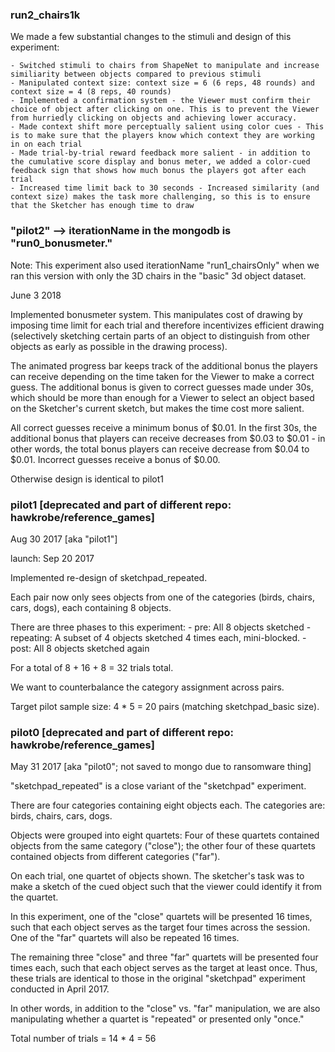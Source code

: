### run2_chairs1k

We made a few substantial changes to the stimuli and design of this experiment:

    - Switched stimuli to chairs from ShapeNet to manipulate and increase similiarity between objects compared to previous stimuli
    - Manipulated context size: context size = 6 (6 reps, 48 rounds) and context size = 4 (8 reps, 40 rounds)
    - Implemented a confirmation system - the Viewer must confirm their choice of object after clicking on one. This is to prevent the Viewer from hurriedly clicking on objects and achieving lower accuracy.
    - Made context shift more perceptually salient using color cues - This is to make sure that the players know which context they are working in on each trial
    - Made trial-by-trial reward feedback more salient - in addition to the cumulative score display and bonus meter, we added a color-cued feedback sign that shows how much bonus the players got after each trial 
    - Increased time limit back to 30 seconds - Increased similarity (and context size) makes the task more challenging, so this is to ensure that the Sketcher has enough time to draw 


### "pilot2" --> iterationName in the mongodb is "run0_bonusmeter." 

Note: This experiment also used iterationName "run1_chairsOnly" when we ran this version with only the 3D chairs in the "basic" 3d object dataset.

June 3 2018

Implemented bonusmeter system. This manipulates cost of drawing by imposing time limit for each trial and therefore incentivizes efficient drawing (selectively sketching certain parts of an object to distinguish from other objects as early as possible in the drawing process).

The animated progress bar keeps track of the additional bonus the players can receive depending on the time taken for the Viewer to make a correct guess. The additional bonus is given to correct guesses made under 30s, which should be more than enough for a Viewer to select an object based on the Sketcher's current sketch, but makes the time cost more salient.

All correct guesses receive a minimum bonus of $0.01. In the first 30s, the additional bonus that players can receive decreases from $0.03 to $0.01 - in other words, the total bonus players can receive decrease from $0.04 to $0.01. Incorrect guesses receive a bonus of $0.00.

Otherwise design is identical to pilot1


### pilot1 [deprecated and part of different repo: hawkrobe/reference_games]

Aug 30 2017 [aka "pilot1"]

launch: Sep 20 2017

Implemented re-design of sketchpad_repeated.

Each pair now only sees objects from one of the categories (birds, chairs, cars, dogs), each containing 8 objects.

There are three phases to this experiment:
    - pre: All 8 objects sketched
    - repeating: A subset of 4 objects sketched 4 times each, mini-blocked.
    - post: All 8 objects sketched again

For a total of 8 + 16 + 8 = 32 trials total.

We want to counterbalance the category assignment across pairs.

Target pilot sample size: 4 * 5 = 20 pairs (matching sketchpad_basic size).


### pilot0 [deprecated and part of different repo: hawkrobe/reference_games]

May 31 2017 [aka "pilot0"; not saved to mongo due to ransomware thing]

"sketchpad_repeated" is a close variant of the "sketchpad" experiment.

There are four categories containing eight objects each. The categories are: birds, chairs, cars, dogs.

Objects were grouped into eight quartets: Four of these quartets contained objects from the same category ("close"); the other four of these quartets contained objects from different categories ("far").

On each trial, one quartet of objects shown. The sketcher's task was to make a sketch of the cued object such that the viewer could identify it from the quartet.

In this experiment, one of the "close" quartets will be presented 16 times, such that each object serves as the target four times across the session. One of the "far" quartets will also be repeated 16 times.

The remaining three "close" and three "far" quartets will be presented four times each, such that each object serves as the target at least once. Thus, these trials are identical to those in the original "sketchpad" experiment conducted in April 2017.

In other words, in addition to the "close" vs. "far" manipulation, we are also manipulating whether a quartet is "repeated" or presented only "once."

Total number of trials = 14 * 4 = 56

